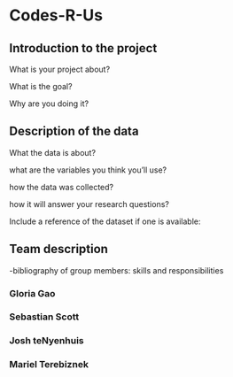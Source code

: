 # Codes-R-Us

## Introduction to the project

What is your project about?

What is the goal?

Why are you doing it?


## Description of the data

What the data is about?

what are the variables you think you’ll use?

how the data was collected?

how it will answer your research questions?

Include a reference of the dataset if one is available:




## Team description
-bibliography of group members:  skills and responsibilities
### Gloria Gao

### Sebastian Scott

### Josh teNyenhuis

### Mariel Terebiznek
